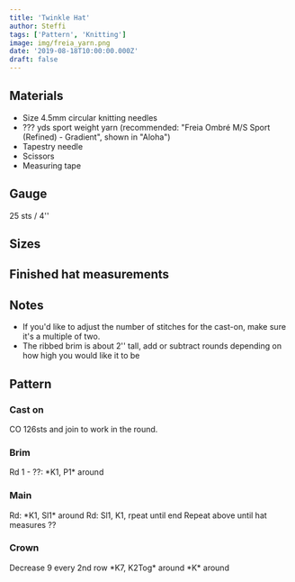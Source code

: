 ```yaml
---
title: 'Twinkle Hat'
author: Steffi
tags: ['Pattern', 'Knitting']
image: img/freia_yarn.png
date: '2019-08-18T10:00:00.000Z'
draft: false
---
```


## Materials

- Size 4.5mm circular knitting needles
- ??? yds sport weight yarn (recommended: "Freia Ombré M/S Sport (Refined) - Gradient", shown in "Aloha")
- Tapestry needle
- Scissors
- Measuring tape

## Gauge

25 sts / 4''

## Sizes

## Finished hat measurements

## Notes

- If you'd like to adjust the number of stitches for the cast-on, make sure it's a multiple of two.
- The ribbed brim is about 2'' tall, add or subtract rounds depending on how high you would like it to be

## Pattern

### Cast on

CO 126sts and join to work in the round.

### Brim

Rd 1 - ??: \*K1, P1\* around

### Main

Rd: \*K1, Sl1\* around
Rd: Sl1, K1, rpeat until end
Repeat above until hat measures ??

### Crown

Decrease 9 every 2nd row
\*K7, K2Tog\* around
\*K\* around
